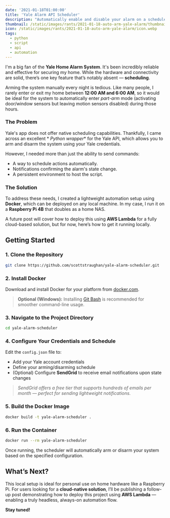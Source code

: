 ```yaml
---
date: '2021-01-18T01:00:00'
title: 'Yale Alarm API Scheduler'
description: "Automatically enable and disable your alarm on a schedule."
thumbnail: /static/images/rants/2021-01-18-auto-arm-yale-alarm/thumbnail.webp
icon: /static/images/rants/2021-01-18-auto-arm-yale-alarm/icon.webp
tags:
  - python
  - script
  - api
  - automation
---
```


I'm a big fan of the **Yale Home Alarm System**. It's been incredibly reliable and effective for
securing my home. While the hardware and connectivity are solid, there’s one key feature that’s
notably absent — **scheduling**.

Arming the system manually every night is tedious. Like many people, I rarely enter or exit my home
between **12:00 AM and 6:00 AM**, so it would be ideal for the system to automatically enter
*part-arm* mode (activating door/window sensors but leaving motion sensors disabled) during those
hours.

### The Problem

Yale's app does not offer native scheduling capabilities. Thankfully, I came across an excellent *
*Python wrapper** for the Yale API, which allows you to arm and disarm the system using your Yale
credentials.

However, I needed more than just the ability to send commands:

- A way to schedule actions automatically.
- Notifications confirming the alarm's state change.
- A persistent environment to host the script.

### The Solution

To address these needs, I created a lightweight automation setup using **Docker**, which can be
deployed on any local machine. In my case, I run it on a **Raspberry Pi 4B** that doubles as a home
NAS.

A future post will cover how to deploy this using **AWS Lambda** for a fully cloud-based solution,
but for now, here’s how to get it running locally.

## Getting Started

### 1. Clone the Repository

```bash
git clone https://github.com/scottstraughan/yale-alarm-scheduler.git
```

### 2. Install Docker

Download and install Docker for your platform from [docker.com](https://www.docker.com).

> **Optional (Windows):** Installing [Git Bash](https://git-scm.com/downloads) is recommended for
> smoother command-line usage.

### 3. Navigate to the Project Directory

```bash
cd yale-alarm-scheduler
```

### 4. Configure Your Credentials and Schedule

Edit the `config.json` file to:

- Add your Yale account credentials
- Define your arming/disarming schedule
- (Optional) Configure **SendGrid** to receive email notifications upon state changes

> _SendGrid offers a free tier that supports hundreds of emails per month — perfect for sending
lightweight notifications._

### 5. Build the Docker Image

```bash
docker build -t yale-alarm-scheduler .
```

### 6. Run the Container

```bash
docker run --rm yale-alarm-scheduler
```

Once running, the scheduler will automatically arm or disarm your system based on the specified
configuration.

## What’s Next?

This local setup is ideal for personal use on home hardware like a Raspberry Pi. For users looking
for a **cloud-native solution**, I’ll be publishing a follow-up post demonstrating how to deploy
this project using **AWS Lambda** — enabling a truly headless, always-on automation flow.

**Stay tuned!**
